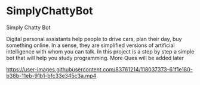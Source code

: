 # SimplyChattyBot
Simply Chatty Bot

Digital personal assistants help people to drive cars, plan their day, buy something online. In a sense, they are simplified versions of artificial intelligence with whom you can talk.
In this project is a step by step a simple bot that will help you study programming.
More Ques will be added later


https://user-images.githubusercontent.com/83761214/118037373-61f1e180-b38b-11eb-91b1-bfc33e345c3a.mp4
